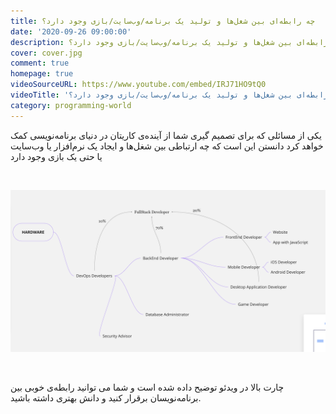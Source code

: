 ```yaml
---
title: چه رابطه‌ای بین شغل‌ها و تولید یک برنامه/وب‌سایت/بازی وجود دارد؟
date: '2020-09-26 09:00:00'
description: چه رابطه‌ای بین شغل‌ها و تولید یک برنامه/وب‌سایت/بازی وجود دارد؟
cover: cover.jpg
comment: true
homepage: true
videoSourceURL: https://www.youtube.com/embed/IRJ71HO9tQ0
videoTitle: 'چه رابطه‌ای بین شغل‌ها و تولید یک برنامه/وب‌سایت/بازی وجود دارد؟'
category: programming-world
---
```


یکی از مسائلی که برای تصمیم گیری شما از آینده‌ی کاریتان در دنیای برنامه‌نویسی کمک خواهد کرد دانستن این است که چه ارتباطی بین شغل‌ها و ایجاد یک نرم‌افزار یا وب‌سایت یا حتی یک بازی وجود دارد

<br />

![](chart.png)

<br />

چارت بالا در ویدئو توضیح داده شده است و شما می توانید رابطه‌ی خوبی بین برنامه‌نویسان برقرار کنید و دانش بهتری داشته باشید.
